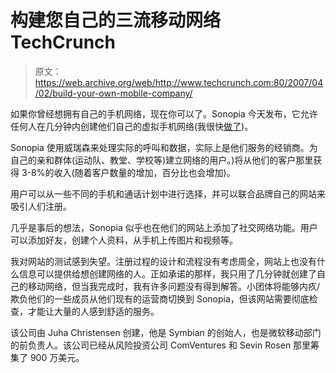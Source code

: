 # 构建您自己的三流移动网络 TechCrunch

> 原文：<https://web.archive.org/web/http://www.techcrunch.com:80/2007/04/02/build-your-own-mobile-company/>

 [](https://web.archive.org/web/20221117025509/http://www.sonopia.com/) 如果你曾经想拥有自己的手机网络，现在你可以了。Sonopia 今天发布，它允许任何人在几分钟内创建他们自己的虚拟手机网络(我很快[做了](https://web.archive.org/web/20221117025509/https://www.sonopia.com/networks/techcrunch/))。

Sonopia 使用威瑞森来处理实际的呼叫和数据，实际上是他们服务的经销商。为自己的亲和群体(运动队、教堂、学校等)建立网络的用户。)将从他们的客户那里获得 3-8%的收入(随着客户数量的增加，百分比也会增加)。

用户可以从一些不同的手机和通话计划中进行选择，并可以联合品牌自己的网站来吸引人们注册。

几乎是事后的想法，Sonopia 似乎也在他们的网站上添加了社交网络功能。用户可以添加好友，创建个人资料，从手机上传图片和视频等。

我对网站的测试感到失望。注册过程的设计和流程没有考虑周全，网站上也没有什么信息可以提供给想创建网络的人。正如承诺的那样，我只用了几分钟就创建了自己的移动网络，但当我完成时，我有许多问题没有得到解答。小团体将能够内疚/欺负他们的一些成员从他们现有的运营商切换到 Sonopia，但该网站需要彻底检查，才能让大量的人感到舒适的服务。

该公司由 Juha Christensen 创建，他是 Symbian 的创始人，也是微软移动部门的前负责人。该公司已经从风险投资公司 ComVentures 和 Sevin Rosen 那里筹集了 900 万美元。